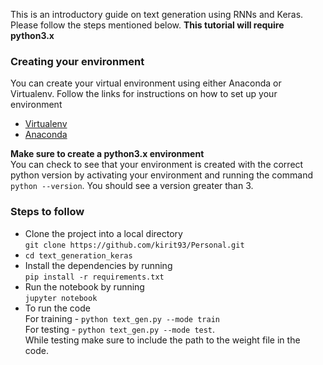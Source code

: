 This is an introductory guide on text generation using RNNs and Keras. Please follow the steps mentioned below.
**This tutorial will require python3.x**

### Creating your environment
You can create your virtual environment using either Anaconda or Virtualenv. Follow the links for instructions on how to set up your environment
* [Virtualenv](https://virtualenv.pypa.io/en/stable/installation/)
* [Anaconda](https://conda.io/docs/user-guide/install/index.html)

**Make sure to create a python3.x environment** <br>
You can check to see that your environment is created with the correct python version by activating your environment and running the command `python --version`. You should see a version greater than 3.
### Steps to follow

* Clone the project into a local directory <br> `git clone https://github.com/kirit93/Personal.git`
* `cd text_generation_keras`
* Install the dependencies by running <br> `pip install -r requirements.txt`
* Run the notebook by running <br> `jupyter notebook`
* To run the code <br> For training - `python text_gen.py --mode train` <br> For testing - `python text_gen.py --mode test`. <br> While testing make sure to include the path to the weight file in the code.

